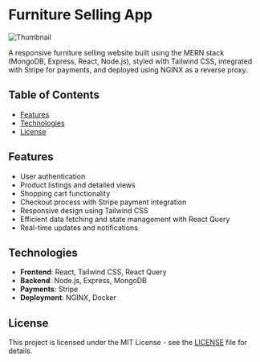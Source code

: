 # Furniture Selling App

![Thumbnail]('/assets/imgs/thumbnail.png')

A responsive furniture selling website built using the MERN stack (MongoDB, Express, React, Node.js), styled with Tailwind CSS, integrated with Stripe for payments, and deployed using NGINX as a reverse proxy.

## Table of Contents

- [Features](#features)
- [Technologies](#technologies)
- [License](#license)

## Features

- User authentication
- Product listings and detailed views
- Shopping cart functionality
- Checkout process with Stripe payment integration
- Responsive design using Tailwind CSS
- Efficient data fetching and state management with React Query
- Real-time updates and notifications

## Technologies

- **Frontend**: React, Tailwind CSS, React Query
- **Backend**: Node.js, Express, MongoDB
- **Payments**: Stripe
- **Deployment**: NGINX, Docker

## License

This project is licensed under the MIT License - see the [LICENSE](LICENSE) file for details.
